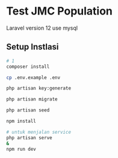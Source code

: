 # Test JMC Population

Laravel version 12 use mysql

## Setup Instlasi

```bash
# 1
composer install

cp .env.example .env

php artisan key:generate

php artisan migrate

php artisan seed

npm install

# untuk menjalan service
php artisan serve
&
npm run dev
```
